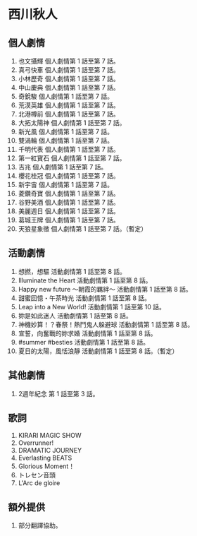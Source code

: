 # 西川秋人
## 個人劇情
1. 也文攝輝 個人劇情第 1 話至第 7 話。
2. 真弓快車 個人劇情第 1 話至第 7 話。
3. 小林歷奇 個人劇情第 1 話至第 7 話。
4. 中山慶典 個人劇情第 1 話至第 7 話。
5. 奇銳駿 個人劇情第 1 話至第 7 話。
6. 荒漠英雄 個人劇情第 1 話至第 7 話。
7. 北港樽前 個人劇情第 1 話至第 7 話。
8. 大拓太陽神 個人劇情第 1 話至第 7 話。
9. 新光風 個人劇情第 1 話至第 7 話。
10. 雙渦輪 個人劇情第 1 話至第 7 話。
11. 千明代表 個人劇情第 1 話至第 7 話。
12. 第一紅寶石 個人劇情第 1 話至第 7 話。
13. 吉兆 個人劇情第 1 話至第 7 話。
14. 櫻花桂冠 個人劇情第 1 話至第 7 話。
15. 新宇宙 個人劇情第 1 話至第 7 話。
16. 菱鑽奇寶 個人劇情第 1 話至第 7 話。
17. 谷野美酒 個人劇情第 1 話至第 7 話。
18. 美麗週日 個人劇情第 1 話至第 7 話。
19. 葛城王牌 個人劇情第 1 話至第 7 話。
20. 天狼星象徵 個人劇情第 1 話至第 7 話。（暫定）

## 活動劇情
1. 想撚，想驅 活動劇情第 1 話至第 8 話。
2. Illuminate the Heart 活動劇情第 1 話至第 8 話。
3. Happy new future ～朝霞的羈絆～ 活動劇情第 1 話至第 8 話。
4. 甜蜜回憶・午茶時光 活動劇情第 1 話至第 8 話。
5. Leap into a New World! 活動劇情第 1 話至第 10 話。
6. 妳是如此迷人 活動劇情第 1 話至第 8 話。
7. 神機妙算！？春祭！熱鬥鬼人躲避球 活動劇情第 1 話至第 8 話。
8. 宣誓，向奮戰的妳求婚 活動劇情第 1 話至第 8 話。
9. #summer #besties 活動劇情第 1 話至第 8 話。
10. 夏日的太陽，風恬浪靜 活動劇情第 1 話至第 8 話。（暫定）

## 其他劇情
1. 2週年紀念 第 1 話至第 3 話。

## 歌詞
1. KIRARI MAGIC SHOW
2. Overrunner!
3. DRAMATIC JOURNEY
4. Everlasting BEATS
5. Glorious Moment！
6. トレセン音頭
7. L'Arc de gloire

## 額外提供
1. 部分翻譯協助。